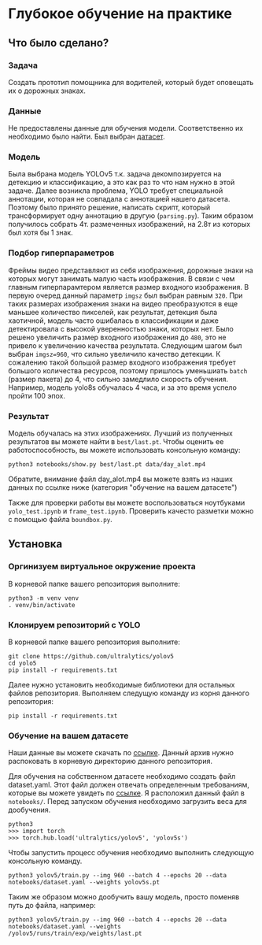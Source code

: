 # Глубокое обучение на практике
## Что было сделано?
### Задача
Создать прототип помощника для водителей, который будет оповещать их о дорожных знаках.
### Данные 
Не предоставлены данные для обучения модели. Соответственно их необходимо было найти. Был выбран [датасет](https://www.cvl.isy.liu.se/en/research/datasets/traffic-signs-dataset/). 

### Модель
Была выбрана модель YOLOv5 т.к. задача декомпозируется на детекцию и классификацию, а это как раз то что нам нужно в этой задаче. Далее возникла проблема, YOLO требует специальной аннотации, которая не совпадала с аннотацией нашего датасета. Поэтому было принято решение, написать скрипт, который трансформирует одну аннотацию в другую (`parsing.py`). Таким образом получилось собрать 4т. размеченных изображений, на 2.8т из которых был хотя бы 1 знак.

### Подбор гиперпараметров
Фреймы видео представляют из себя изображения, дорожные знаки на которых могут занимать малую часть изображения. В связи с чем главным гиперпарамтером является размер входного изображения. В первую очеред данный параметр `imgsz` был выбран равным `320`. При таких размерах изображения знаки на видео преобразуются в еще маньшее количество пикселей, как результат, детекция была хаотичной, модель часто ошибалась в классификации и даже детектировала с высокой уверенностью знаки, которых нет. Было решено увеличить размер входного изображения до `480`, это не привело к увеличению качества результата. Следующим шагом был выбран `imgsz=960`, что сильно увеличило качество детекции. К сожалению такой большой размер входного изображения требует большого количества ресурсов, поэтому пришлось уменьшиать `batch` (размер пакета) до 4, что сильно замедлило скорость обучения. Например, модель yolo8s обучалась 4 часа, и за это время успело пройти 100 эпох.

### Результат
 Модель обучалась на этих изображениях. Лучший из полученных результатов вы можете найти в `best/last.pt`. Чтобы оценить ее работоспособность, вы можете использовать консольную команду:
 ```
python3 notebooks/show.py best/last.pt data/day_alot.mp4
 ```
 Обратите, внимание файл day_alot.mp4 вы можете взять из наших данных по ссылке ниже (категория "обучение на вашем датасете")
 
 Также для проверки работы вы можете воспользоваться ноутбуками `yolo_test.ipynb` и `frame_test.ipynb`.
 Проверить качесто разметки можно с помощью файла `boundbox.py`.

## Установка
### Оргинизуем виртуальное окружение проекта
В корневой папке вашего репозитория выполните:
```
python3 -m venv venv
. venv/bin/activate
```

### Клонируем репозиторий с YOLO
В корневой папке вашего репозитория выполните:
```
git clone https://github.com/ultralytics/yolov5
cd yolo5
pip install -r requirements.txt
```
Далее нужно установить необходимые библиотеки для остальных файлов репозитория. Выполняем следущую команду из корня данного репозитория:
```
pip install -r requirements.txt
```

### Обучение на вашем датасете
Наши данные вы можете скачать по [ссылке](https://disk.yandex.ru/d/yLcFb1zlbjQQiw). Данный архив нужно распоковать в корневую директорию данного репозитория.

Для обучения на собственном датасете необходимо создать файл dataset.yaml. Этот файл должен отвечать определенным требованиям, которые вы можете увидеть по [ссылке](https://docs.ultralytics.com/yolov5/tutorials/train_custom_data/#11-create-datasetyaml). Я расположил данный файл в `notebooks/`.
Перед запуском обучения необходимо загрузить веса для дообучения.
```
python3
>>> import torch
>>> torch.hub.load('ultralytics/yolov5', 'yolov5s')
```
Чтобы запустить процесс обучения необходимо выполнить следующую консольную команду.
```
python3 yolov5/train.py --img 960 --batch 4 --epochs 20 --data notebooks/dataset.yaml --weights yolov5s.pt
```
Таким же образом можно дообучить вашу модель, просто поменяв путь до файла, например:
```
python3 yolov5/train.py --img 960 --batch 4 --epochs 20 --data notebooks/dataset.yaml --weights /yolov5/runs/train/exp/weights/last.pt
```


